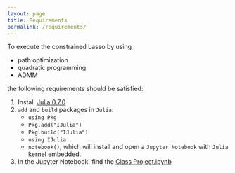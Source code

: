 ```yaml
---
layout: page
title: Requirements
permalink: /requirements/
---
```


To execute the constrained Lasso by using

- path optimization
- quadratic programming
- ADMM

the following requirements should be satisfied:

1. Install [Julia 0.7.0](https://julialang-s3.julialang.org/bin/winnt/x64/0.7/julia-0.7.0-win64.exe)
2. `add` and `build` packages in `Julia`:
    - `using Pkg`
    - `Pkg.add("IJulia")`
    - `Pkg.build("IJulia")`
    - `using IJulia`
    - `notebook()`, which will install and open a `Jupyter Notebook` with `Julia` kernel embedded.
3. In the Jupyter Notebook, find the [Class Project.ipynb](https://github.com/advancedML/advancedML.github.io/blob/master/res/Course%20Project.ipynb)